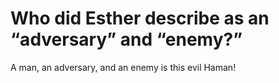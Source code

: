 # Who did Esther describe as an “adversary” and “enemy?”

A man, an adversary, and an enemy is this evil Haman! 